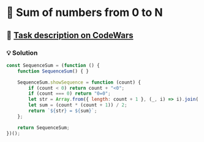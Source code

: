 # 📝 Sum of numbers from 0 to N

## 🔗 [Task description on CodeWars](https://www.codewars.com/kata/56e9e4f516bcaa8d4f001763)

### 💡 Solution

```javascript
const SequenceSum = (function () {
    function SequenceSum() { }

    SequenceSum.showSequence = function (count) {
        if (count < 0) return count + "<0";
        if (count === 0) return "0=0";
        let str = Array.from({ length: count + 1 }, (_, i) => i).join('+');
        let sum = (count * (count + 1)) / 2;
        return `${str} = ${sum}`;
    };

    return SequenceSum;
})();
```
